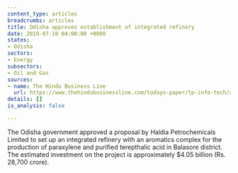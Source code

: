 ```yaml
---
content_type: articles
breadcrumbs: articles
title: Odisha approves establishment of integrated refinery
date: 2019-07-10 04:00:00 +0000
states:
- Odisha
sectors:
- Energy
subsectors:
- Oil and Gas
sources:
- name: The Hindu Business Line
  url: https://www.thehindubusinessline.com/todays-paper/tp-info-tech/article26443293.ece
details: []
is_analysis: false

---
```

The Odisha government approved a proposal by Haldia Petrochemicals Limited to set up an integrated refinery with an aromatics complex for the production of paraxylene and purified terepthalic acid in Balasore district. The estimated investment on the project is approximately $4.05 billion (Rs. 28,700 crore).